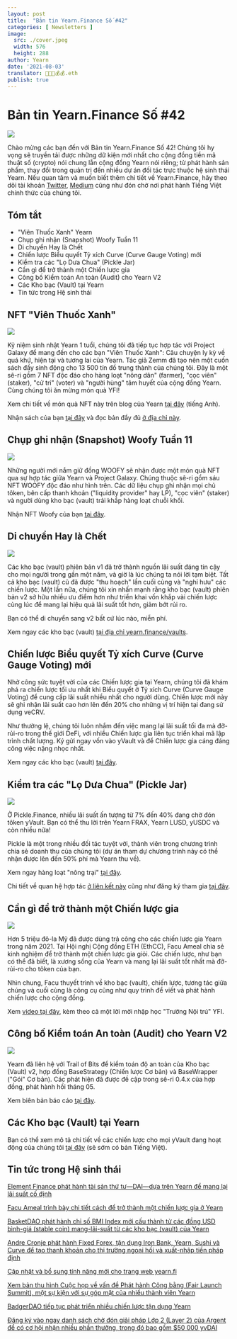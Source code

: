 ```yaml
---
layout: post
title:  "Bản tin Yearn.Finance Số #42"
categories: [ Newsletters ]
image:
  src: ./cover.jpeg
  width: 576
  height: 288
author: Yearn
date: '2021-08-03'
translator: 🤖💵💵💰💰.eth
publish: true
---
```


# Bản tin Yearn.Finance Số #42

![](/_posts/_newsletters/Yearn-Finance-Newsletter-42/cover.jpeg?w=880&h=440)

Chào mừng các bạn đến với Bản tin Yearn.Finance Số 42! Chúng tôi hy vọng sẽ truyền tải được những dữ kiện mới nhất cho cộng đồng tiền mã thuật số (crypto) nói chung lẫn cộng đồng Yearn nói riêng; từ phát hành sản phẩm, thay đổi trong quản trị đến nhiều dự án đối tác trực thuộc hệ sinh thái Yearn. Nếu quan tâm và muốn biết thêm chi tiết về Yearn.Finance, hãy theo dõi tài khoản [Twitter](https://twitter.com/iearnfinance), [Medium](https://medium.com/iearn) cũng như đón chờ nơi phát hành Tiếng Việt chính thức của chúng tôi.

## **Tóm tắt**

- "Viên Thuốc Xanh" Yearn
- Chụp ghi nhận (Snapshot) Woofy Tuần 11
- Di chuyển Hay là Chết
- Chiến lược Biểu quyết Tỷ xích Curve (Curve Gauge Voting) mới
- Kiểm tra các "Lọ Dưa Chua" (Pickle Jar)
- Cần gì để trở thành một Chiến lược gia
- Công bố Kiểm toán An toàn (Audit) cho Yearn V2
- Các Kho bạc (Vault) tại Yearn
- Tin tức trong Hệ sinh thái

## **NFT "Viên Thuốc Xanh"**

![](/_posts/_newsletters/Yearn-Finance-Newsletter-42/image2.jpg)

Kỷ niệm sinh nhật Yearn 1 tuổi, chúng tôi đã tiếp tục hợp tác với Project Galaxy để mang đến cho các bạn "Viên Thuốc Xanh": Câu chuyện ly kỳ về quá khứ, hiện tại và tương lai của Yearn. Tác giả Zemm đã tạo nên một cuốn sách đầy sinh động cho 13&nbsp;500 tín đồ trung thành của chúng tôi. Đây là một sê-ri gồm 7 NFT độc đáo cho hàng loạt "nông dân" (farmer), "cọc viên" (staker), "cử tri" (voter) và "người hùng" tâm huyết của cộng đồng Yearn. Cùng chúng tôi ăn mừng món quà YFI!

Xem chi tiết về món quà NFT này trên blog của Yearn [tại đây](https://medium.com/iearn/the-blue-pill-ca44ed01f16f) (tiếng Anh).

Nhận sách của bạn [tại đây](https://galaxy.eco/yearn) và đọc bản đầy đủ [ở địa chỉ này](https://thebluepill.eth.link/).

## **Chụp ghi nhận (Snapshot) Woofy Tuần 11**

![](/_posts/_newsletters/Yearn-Finance-Newsletter-42/image3.jpg)

Những người mới nắm giữ đồng WOOFY sẽ nhận được một món quà NFT qua sự hợp tác giữa Yearn và Project Galaxy. Chúng thuộc sê-ri gồm sáu NFT WOOFY độc đáo như hình trên. Các dữ liệu chụp ghi nhận mọi chủ tôken, bên cấp thanh khoản ("liquidity provider" hay LP), "cọc viên" (staker) và người dùng kho bạc (vault) trải khắp hàng loạt chuỗi khối.

Nhận NFT Woofy của bạn [tại đây](https://galaxy.eco/yearn).

## **Di chuyển Hay là Chết**

![](/_posts/_newsletters/Yearn-Finance-Newsletter-42/image4.jpg)

Các kho bạc (vault) phiên bản v1 đã trở thành nguồn lãi suất đáng tin cậy cho mọi người trong gần một năm, và giờ là lúc chúng ta nói lời tạm biệt. Tất cả kho bạc (vault) cũ đã được "thu hoạch" lần cuối cùng và "nghỉ hưu" các chiến lược. Một lần nữa, chúng tôi xin nhấn mạnh rằng kho bạc (vault) phiên bản v2 sở hữu nhiều ưu điểm hơn như triển khai vốn khắp vài chiến lược cùng lúc để mang lại hiệu quả lãi suất tốt hơn, giảm bớt rủi ro.

Bạn có thể di chuyển sang v2 bất cứ lúc nào, miễn phí.

Xem ngay các kho bạc (vault) [tại địa chỉ yearn.finance/vaults](https://yearn.finance/vaults).

## **Chiến lược Biểu quyết Tỷ xích Curve (Curve Gauge Voting) mới**

Nhờ công sức tuyệt vời của các Chiến lược gia tại Yearn, chúng tôi đã khám phá ra chiến lược tối ưu nhất khi Biểu quyết ở Tỷ xích Curve (Curve Gauge Voting) để cung cấp lãi suất nhiều nhất cho người dùng. Chiến lược mới này sẽ ghi nhận lãi suất cao hơn lên đến 20% cho những vị trí hiện tại đang sử dụng veCRV.

Như thường lệ, chúng tôi luôn nhắm đến việc mang lại lãi suất tối đa mà đỡ-rủi-ro trong thế giới DeFi, với nhiều Chiến lược gia liên tục triển khai mã lập trình chất lượng. Ký gửi ngay vốn vào yVault và để Chiến lược gia cáng đáng công việc nặng nhọc nhất.

Xem ngay các kho bạc (vault) [tại đây](https://yearn.finance/vaults).

## **Kiểm tra các "Lọ Dưa Chua" (Pickle Jar)**

![](/_posts/_newsletters/Yearn-Finance-Newsletter-42/image5.jpg)

Ở Pickle.Finance, nhiều lãi suất ấn tượng từ 7% đến 40% đang chờ đón tôken yVault. Bạn có thể thu lời trên Yearn FRAX, Yearn LUSD, yUSDC và còn nhiều nữa!

Pickle là một trong nhiều đối tác tuyệt vời, thành viên trong chương trình chia sẻ doanh thu của chúng tôi (dự án tham dự chương trình này có thể nhận được lên đến 50% phí mà Yearn thu về).

Xem ngay hàng loạt "nông trại" [tại đây](https://app.pickle.finance/farms).

Chi tiết về quan hệ hợp tác [ở liên kết này](https://twitter.com/iearnfinance/status/1367508483952771075) cũng như đăng ký tham gia [tại đây](https://yearnfinance.typeform.com/to/uP7xOJUN).

## **Cần gì để trở thành một Chiến lược gia**

![](/_posts/_newsletters/Yearn-Finance-Newsletter-42/image6.jpg)

Hơn 5 triệu đô-la Mỹ đã được dùng trả công cho các chiến lược gia Yearn trong năm 2021. Tại Hội nghị Cộng đồng ETH (EthCC), Facu Ameal chia sẻ kinh nghiệm để trở thành một chiến lược gia giỏi. Các chiến lược, như bạn có thể đã biết, là xương sống của Yearn và mang lại lãi suất tốt nhất mà đỡ-rủi-ro cho tôken của bạn.

Nhìn chung, Facu thuyết trình về kho bạc (vault), chiến lược, tương tác giữa chúng và cuối cùng là công cụ cũng như quy trình để viết và phát hành chiến lược cho cộng đồng.

Xem [video tại đây](https://www.youtube.com/watch?v=NVR3teJw0Y0), kèm theo cả một lời mời nhập học "Trường Nội trú" YFI.

## **Công bố Kiểm toán An toàn (Audit) cho Yearn V2**

![](/_posts/_newsletters/Yearn-Finance-Newsletter-42/image7.jpg)

Yearn đã liên hệ với Trail&nbsp;of&nbsp;Bits để kiểm toán độ an toàn của Kho bạc (Vault) v2, hợp đồng BaseStrategy (Chiến lược Cơ bản) và BaseWrapper ("Gói" Cơ bản). Các phát hiện đã được đề cập trong sê-ri 0.4.x của hợp đồng, phát hành hồi tháng 05.

Xem biên bản báo cáo [tại đây](https://github.com/trailofbits/publications/blob/master/reviews/YearnV2Vaults.pdf).

## **Các Kho bạc (Vault) tại Yearn**

Bạn có thể xem mô tả chi tiết về các chiến lược cho mọi yVault đang hoạt động của chúng tôi [tại đây](https://medium.com/yearn-state-of-the-vaults/the-vaults-at-yearn-9237905ffed3) (sẽ sớm có bản Tiếng Việt).

## **Tin tức trong Hệ sinh thái**

[Element Finance phát hành tài sản thứ tư—DAI—dựa trên Yearn để mang lại lãi suất cố định](https://twitter.com/element_fi/status/1417880198033387526)

[Facu Ameal trình bày chi tiết cách để trở thành một chiến lược gia ở Yearn](https://youtu.be/NVR3teJw0Y0)

[BasketDAO phát hành chỉ số BMI Index mới cấu thành từ các đồng USD bình-giá (stable coin) mang-lãi-suất từ các kho bạc (vault) của Yearn](https://twitter.com/BasketDAOOrg/status/1415505266221535237)

[Andre Cronje phát hành Fixed Forex, tận dụng Iron Bank, Yearn, Sushi và Curve để tạo thanh khoản cho thị trường ngoại hối và xuất-nhập tiền pháp định](https://andrecronje.medium.com/fair-launches-decentralized-collaboration-and-fixed-forex-ab327a2e4fc4)

[Cập nhật và bổ sung tính năng mới cho trang web yearn.fi](https://twitter.com/dudesahn/status/1417898521685078016)

[Xem bản thu hình Cuộc họp về vấn đề Phát hành Công bằng (Fair Launch Summit), một sự kiện với sự góp mặt của nhiều thành viên Yearn](https://youtu.be/1KqxvJnNRWg)

[BadgerDAO tiếp tục phát triển nhiều chiến lược tận dụng Yearn](https://twitter.com/BadgerDAO/status/1420468295388520449)

[Đăng ký vào ngay danh sách chờ đón giải pháp Lớp 2 (Layer 2) của Argent để có cơ hội nhận nhiều phần thưởng, trong đó bao gồm $50&nbsp;000 yvDAI](https://twitter.com/argentHQ/status/1422262937423597571)